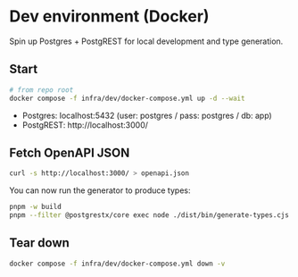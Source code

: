 # Dev environment (Docker)

Spin up Postgres + PostgREST for local development and type generation.

## Start

```bash
# from repo root
docker compose -f infra/dev/docker-compose.yml up -d --wait
```

- Postgres: localhost:5432 (user: postgres / pass: postgres / db: app)
- PostgREST: http://localhost:3000/

## Fetch OpenAPI JSON

```bash
curl -s http://localhost:3000/ > openapi.json
```

You can now run the generator to produce types:

```bash
pnpm -w build
pnpm --filter @postgrestx/core exec node ./dist/bin/generate-types.cjs --input ../../openapi.json --out ./src/types/generated
```

## Tear down

```bash
docker compose -f infra/dev/docker-compose.yml down -v
```
